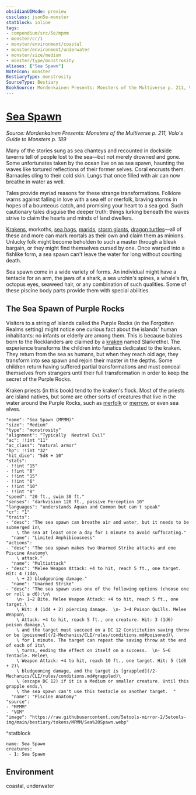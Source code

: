 ```yaml
---
obsidianUIMode: preview
cssclass: json5e-monster
statblock: inline
tags:
- compendium/src/5e/mpmm
- monster/cr/1
- monster/environment/coastal
- monster/environment/underwater
- monster/size/medium
- monster/type/monstrosity
aliases: ["Sea Spawn"]
NoteIcon: monster
BestiaryType: monstrosity
SourceType: Bestiary
BookSource: Mordenkainen Presents: Monsters of the Multiverse p. 211, Volo's Guide to Monsters p. 189
---
```

# [Sea Spawn](2-Mechanics/CLI/bestiary/monstrosity/sea-spawn-mpmm.md)
*Source: Mordenkainen Presents: Monsters of the Multiverse p. 211, Volo's Guide to Monsters p. 189*  

Many of the stories sung as sea chanteys and recounted in dockside taverns tell of people lost to the sea—but not merely drowned and gone. Some unfortunates taken by the ocean live on as sea spawn, haunting the waves like tortured reflections of their former selves. Coral encrusts them. Barnacles cling to their cold skin. Lungs that once filled with air can now breathe in water as well.

Tales provide myriad reasons for these strange transformations. Folklore warns against falling in love with a sea elf or merfolk, braving storms in hopes of a bounteous catch, and promising your heart to a sea god. Such cautionary tales disguise the deeper truth: things lurking beneath the waves strive to claim the hearts and minds of land dwellers.

[Krakens](/2-Mechanics/CLI/bestiary/monstrosity/kraken.md), morkoths, [sea hags](/2-Mechanics/CLI/bestiary/fey/sea-hag.md), [marids](/2-Mechanics/CLI/bestiary/elemental/marid.md), [storm giants](/2-Mechanics/CLI/bestiary/giant/storm-giant.md), [dragon turtles](/2-Mechanics/CLI/bestiary/dragon/dragon-turtle.md)—all of these and more can mark mortals as their own and claim them as minions. Unlucky folk might become beholden to such a master through a bleak bargain, or they might find themselves cursed by one. Once warped into a fishlike form, a sea spawn can't leave the water for long without courting death.

Sea spawn come in a wide variety of forms. An individual might have a tentacle for an arm, the jaws of a shark, a sea urchin's spines, a whale's fin, octopus eyes, seaweed hair, or any combination of such qualities. Some of these piscine body parts provide them with special abilities.

## The Sea Spawn of Purple Rocks

Visitors to a string of islands called the Purple Rocks (in the Forgotten Realms setting) might notice one curious fact about the islands' human inhabitants: no infants or elderly are among them. This is because babies born to the Rocklanders are claimed by a [kraken](/2-Mechanics/CLI/bestiary/monstrosity/kraken.md) named Slarkrethel. The experience transforms the children into fanatics dedicated to the kraken. They return from the sea as humans, but when they reach old age, they transform into sea spawn and rejoin their master in the depths. Some children return having suffered partial transformations and must conceal themselves from strangers until their full transformation in order to keep the secret of the Purple Rocks.

Kraken priests (in this book) tend to the kraken's flock. Most of the priests are island natives, but some are other sorts of creatures that live in the water around the Purple Rocks, such as [merfolk](/2-Mechanics/CLI/bestiary/humanoid/merfolk.md) or [merrow](/2-Mechanics/CLI/bestiary/monstrosity/merrow.md), or even sea elves.

```statblock
"name": "Sea Spawn (MPMM)"
"size": "Medium"
"type": "monstrosity"
"alignment": "Typically  Neutral Evil"
"ac": !!int "11"
"ac_class": "natural armor"
"hp": !!int "32"
"hit_dice": "5d8 + 10"
"stats":
- !!int "15"
- !!int "8"
- !!int "15"
- !!int "6"
- !!int "10"
- !!int "8"
"speed": "20 ft., swim 30 ft."
"senses": "darkvision 120 ft., passive Perception 10"
"languages": "understands Aquan and Common but can't speak"
"cr": "1"
"traits":
- "desc": "The sea spawn can breathe air and water, but it needs to be submerged in\
    \ the sea at least once a day for 1 minute to avoid suffocating."
  "name": "Limited Amphibiousness"
"actions":
- "desc": "The sea spawn makes two Unarmed Strike attacks and one Piscine Anatomy\
    \ attack."
  "name": "Multiattack"
- "desc": "Melee Weapon Attack: +4 to hit, reach 5 ft., one target. Hit: 4 (1d4\
    \ + 2) bludgeoning damage."
  "name": "Unarmed Strike"
- "desc": "The sea spawn uses one of the following options (choose one or roll a d6):\n\
    \n- 1–2 Bite. Melee Weapon Attack: +4 to hit, reach 5 ft., one target.\
    \ Hit: 4 (1d4 + 2) piercing damage.  \n- 3–4 Poison Quills. Melee Weapon\
    \ Attack: +4 to hit, reach 5 ft., one creature. Hit: 3 (1d6) poison damage,\
    \ and the target must succeed on a DC 12 Constitution saving throw or be [poisoned](/2-Mechanics/CLI/rules/conditions.md#poisoned)\
    \ for 1 minute. The target can repeat the saving throw at the end of each of its\
    \ turns, ending the effect on itself on a success.  \n- 5–6 Tentacle. Melee\
    \ Weapon Attack: +4 to hit, reach 10 ft., one target. Hit: 5 (1d6 + 2)\
    \ bludgeoning damage, and the target is [grappled](/2-Mechanics/CLI/rules/conditions.md#grappled)\
    \ (escape DC 12) if it is a Medium or smaller creature. Until this grapple ends,\
    \ the sea spawn can't use this tentacle on another target.  "
  "name": "Piscine Anatomy"
"source":
- "MPMM"
- "VGM"
"image": "https://raw.githubusercontent.com/5etools-mirror-2/5etools-img/main/bestiary/tokens/MPMM/Sea%20Spawn.webp"
```
^statblock

```encounter-table
name: Sea Spawn
creatures:
 - 1: Sea Spawn
```

## Environment

coastal, underwater